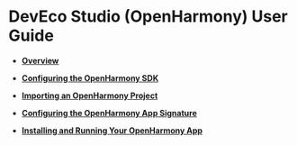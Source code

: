 # DevEco Studio \(OpenHarmony\) User Guide<a name="EN-US_TOPIC_0000001163049851"></a>

-   **[Overview](overview.md)**  

-   **[Configuring the OpenHarmony SDK](configuring-the-openharmony-sdk.md)**  

-   **[Importing an OpenHarmony Project](importing-an-openharmony-project.md)**  

-   **[Configuring the OpenHarmony App Signature](configuring-the-openharmony-app-signature.md)**  

-   **[Installing and Running Your OpenHarmony App](installing-and-running-your-openharmony-app.md)**  


